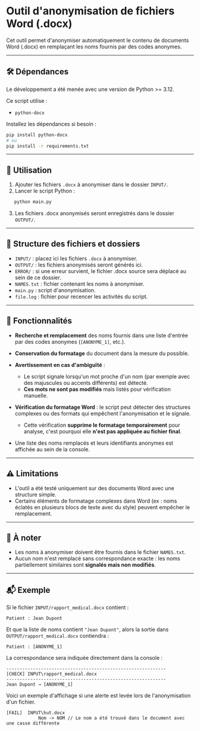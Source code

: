 # Outil d'anonymisation de fichiers Word (.docx)

Cet outil permet d'anonymiser automatiquement le contenu de documents Word (.docx) en remplaçant les noms fournis par des codes anonymes.

---

## 🛠 Dépendances

Le développement a été menée avec une version de Python >= 3.12.

Ce script utilise :

* `python-docx`

Installez les dépendances si besoin :

```bash
pip install python-docx
# ou
pip install -r requirements.txt
```

---

## 🚀 Utilisation

1. Ajouter les fichiers `.docx` à anonymiser dans le dossier `INPUT/`.
2. Lancer le script Python :

```bash
   python main.py
```

3. Les fichiers .docx anonymisés seront enregistrés dans le dossier `OUTPUT/`.

---

## 📁 Structure des fichiers et dossiers

* `INPUT/` : placez ici les fichiers `.docx` à anonymiser.
* `OUTPUT/` : les fichiers anonymisés seront générés ici.
* `ERROR/` : si une erreur survient, le fichier .docx source sera déplacé au sein de ce dossier.
* `NAMES.txt` : fichier contenant les noms à anonymiser.
* `main.py` : script d'anonymisation.
* `file.log` : fichier pour recencer les activités du script.

---

## 🧠 Fonctionnalités

* **Recherche et remplacement** des noms fournis dans une liste d'entrée par des codes anonymes (`[ANONYME_1]`, etc.).
* **Conservation du formatage** du document dans la mesure du possible.

* **Avertissement en cas d'ambiguïté** :
  * Le script signale lorsqu'un mot proche d'un nom (par exemple avec des majuscules ou accents différents) est détecté.
  * **Ces mots ne sont pas modifiés** mais listés pour vérification manuelle.

* **Vérification du formatage Word** : le script peut détecter des structures complexes ou des formats qui empêchent l'anonymisation et le signale.
  * Cette vérification **supprime le formatage temporairement** pour analyse, c'est pourquoi elle **n'est pas appliquée au fichier final**.

* Une liste des noms remplacés et leurs identifiants anonymes est affichée au sein de la console.

---

## ⚠️ Limitations

* L'outil a été testé uniquement sur des documents Word avec une structure simple.
* Certains éléments de formatage complexes dans Word (ex : noms éclatés en plusieurs blocs de texte avec du style) peuvent empêcher le remplacement.

---

## 📌 À noter

* Les noms à anonymiser doivent être fournis dans le fichier `NAMES.txt`.
* Aucun nom n'est remplacé sans correspondance exacte : les noms partiellement similaires sont **signalés mais non modifiés**.

---

## 📬 Exemple

Si le fichier `INPUT/rapport_medical.docx` contient :

```
Patient : Jean Dupont
```

Et que la liste de noms contient `"Jean Dupont"`, alors la sortie dans `OUTPUT/rapport_medical.docx` contiendra :

```
Patient : [ANONYME_1]
```

La correspondance sera indiquée directement dans la console :

```
------------------------------------------------------------
[CHECK] INPUT\rapport_medical.docx
------------------------------------------------------------
Jean Dupont → [ANONYME_1]
```

Voici un exemple d'affichage si une alerte est levée lors de l'anonymisation d'un fichier.

```
[FAIL]  INPUT\hut.docx
            Nom -> NOM // Le nom a été trouvé dans le document avec une casse différente
```